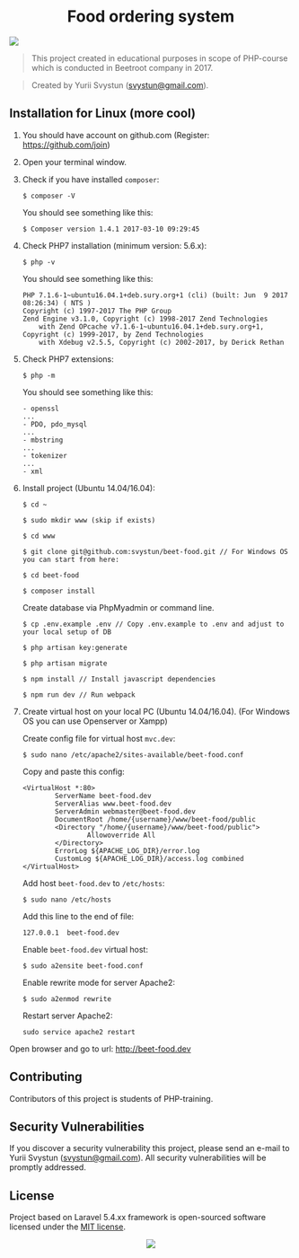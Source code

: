 <h1 align="center">Food ordering system</h1>

<img src="http://tour-v-bukovel.kiev.ua/wp-content/uploads/2015/01/%D0%A0%D0%B5%D1%81%D1%82%D0%BE%D1%80%D0%B0%D0%BD%D1%8B-%D0%91%D1%83%D0%BA%D0%BE%D0%B2%D0%B5%D0%BB%D1%8C.jpg">

> This project created in educational purposes in scope of PHP-course which is conducted in Beetroot company in 2017.

> Created by Yurii Svystun (svystun@gmail.com).

## Installation for Linux (more cool)

1. You should have account on github.com (Register: https://github.com/join)

2. Open your terminal window.

3. Check if you have installed `composer`:

    ``` 
    $ composer -V 
    ```
    You should see something like this:
    ``` 
    $ Composer version 1.4.1 2017-03-10 09:29:45
    ```
4. Check PHP7 installation (minimum version: 5.6.x):

    ``` 
    $ php -v 
    ```
    You should see something like this:
    ``` 
    PHP 7.1.6-1~ubuntu16.04.1+deb.sury.org+1 (cli) (built: Jun  9 2017 08:26:34) ( NTS )
    Copyright (c) 1997-2017 The PHP Group
    Zend Engine v3.1.0, Copyright (c) 1998-2017 Zend Technologies
        with Zend OPcache v7.1.6-1~ubuntu16.04.1+deb.sury.org+1, Copyright (c) 1999-2017, by Zend Technologies
        with Xdebug v2.5.5, Copyright (c) 2002-2017, by Derick Rethan
    ```
5. Check PHP7 extensions:
    
    ``` 
    $ php -m
    ```
    You should see something like this:
    ```
    - openssl
    ...
    - PDO, pdo_mysql
    ...
    - mbstring
    ...
    - tokenizer
    ...
    - xml
    ```
6. Install project (Ubuntu 14.04/16.04):

    ```
    $ cd ~
    
    $ sudo mkdir www (skip if exists)
    
    $ cd www
    
    $ git clone git@github.com:svystun/beet-food.git // For Windows OS you can start from here:
    
    $ cd beet-food
    
    $ composer install
    ```
    Create database via PhpMyadmin or command line.
    ```
    $ cp .env.example .env // Copy .env.example to .env and adjust to your local setup of DB
    
    $ php artisan key:generate
    
    $ php artisan migrate
    
    $ npm install // Install javascript dependencies 
    
    $ npm run dev // Run webpack
    ```
7. Create virtual host on your local PC (Ubuntu 14.04/16.04). (For Windows OS you can use Openserver or Xampp)
    
    Create config file for virtual host `mvc.dev`:
    ```
    $ sudo nano /etc/apache2/sites-available/beet-food.conf
    ```
    Copy and paste this config:
    
    ```
    <VirtualHost *:80>
            ServerName beet-food.dev
            ServerAlias www.beet-food.dev
            ServerAdmin webmaster@beet-food.dev
            DocumentRoot /home/{username}/www/beet-food/public
            <Directory "/home/{username}/www/beet-food/public">
                    Allowoverride All
            </Directory>
            ErrorLog ${APACHE_LOG_DIR}/error.log
            CustomLog ${APACHE_LOG_DIR}/access.log combined
    </VirtualHost>
    ```
    Add host `beet-food.dev` to `/etc/hosts`:
    ```
    $ sudo nano /etc/hosts
    ```
    Add this line to the end of file:
    ```
    127.0.0.1  beet-food.dev
    ```
    Enable `beet-food.dev` virtual host:
    ```
    $ sudo a2ensite beet-food.conf
    ```
    Enable rewrite mode for server Apache2:
    ````
    $ sudo a2enmod rewrite
    ````
    Restart server Apache2:
    ````
    sudo service apache2 restart
    ````
    
Open browser and go to url: http://beet-food.dev

## Contributing

Contributors of this project is students of PHP-training.

## Security Vulnerabilities

If you discover a security vulnerability this project, please send an e-mail to Yurii Svystun (svystun@gmail.com). All security vulnerabilities will be promptly addressed.

## License

Project based on Laravel 5.4.xx framework is open-sourced software licensed under the [MIT license](http://opensource.org/licenses/MIT).

<p align="center"><a href="https://www.beetroot.se"><img src="https://beetroot.se/wp-content/uploads/2016/04/logo.svg"></a></p>